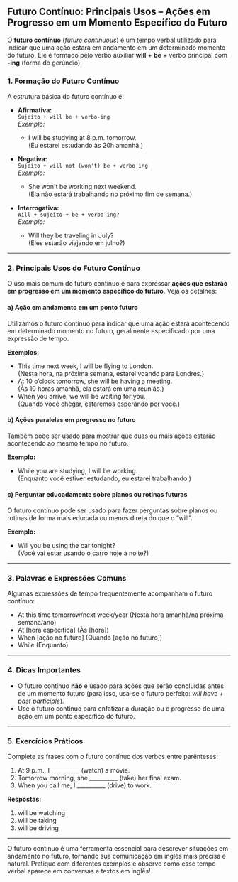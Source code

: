 ## Futuro Contínuo: Principais Usos – Ações em Progresso em um Momento Específico do Futuro

O **futuro contínuo** (*future continuous*) é um tempo verbal utilizado para indicar que uma ação estará em andamento em um determinado momento do futuro. Ele é formado pelo verbo auxiliar **will** + **be** + verbo principal com **-ing** (forma do gerúndio).

### 1. Formação do Futuro Contínuo

A estrutura básica do futuro contínuo é:

- **Afirmativa:**  
  `Sujeito + will be + verbo-ing`  
  *Exemplo:*  
  - I will be studying at 8 p.m. tomorrow.  
  (Eu estarei estudando às 20h amanhã.)

- **Negativa:**  
  `Sujeito + will not (won't) be + verbo-ing`  
  *Exemplo:*  
  - She won't be working next weekend.  
  (Ela não estará trabalhando no próximo fim de semana.)

- **Interrogativa:**  
  `Will + sujeito + be + verbo-ing?`  
  *Exemplo:*  
  - Will they be traveling in July?  
  (Eles estarão viajando em julho?)

---

### 2. Principais Usos do Futuro Contínuo

O uso mais comum do futuro contínuo é para expressar **ações que estarão em progresso em um momento específico do futuro**. Veja os detalhes:

#### a) Ação em andamento em um ponto futuro

Utilizamos o futuro contínuo para indicar que uma ação estará acontecendo em determinado momento no futuro, geralmente especificado por uma expressão de tempo.

**Exemplos:**
- This time next week, I will be flying to London.  
  (Nesta hora, na próxima semana, estarei voando para Londres.)
- At 10 o’clock tomorrow, she will be having a meeting.  
  (Às 10 horas amanhã, ela estará em uma reunião.)
- When you arrive, we will be waiting for you.  
  (Quando você chegar, estaremos esperando por você.)

#### b) Ações paralelas em progresso no futuro

Também pode ser usado para mostrar que duas ou mais ações estarão acontecendo ao mesmo tempo no futuro.

**Exemplo:**
- While you are studying, I will be working.  
  (Enquanto você estiver estudando, eu estarei trabalhando.)

#### c) Perguntar educadamente sobre planos ou rotinas futuras

O futuro contínuo pode ser usado para fazer perguntas sobre planos ou rotinas de forma mais educada ou menos direta do que o “will”.

**Exemplo:**
- Will you be using the car tonight?  
  (Você vai estar usando o carro hoje à noite?)

---

### 3. Palavras e Expressões Comuns

Algumas expressões de tempo frequentemente acompanham o futuro contínuo:

- At this time tomorrow/next week/year (Nesta hora amanhã/na próxima semana/ano)
- At [hora específica] (Às [hora])
- When [ação no futuro] (Quando [ação no futuro])
- While (Enquanto)

---

### 4. Dicas Importantes

- O futuro contínuo **não** é usado para ações que serão concluídas antes de um momento futuro (para isso, usa-se o futuro perfeito: *will have + past participle*).
- Use o futuro contínuo para enfatizar a duração ou o progresso de uma ação em um ponto específico do futuro.

---

### 5. Exercícios Práticos

Complete as frases com o futuro contínuo dos verbos entre parênteses:

1. At 9 p.m., I __________ (watch) a movie.
2. Tomorrow morning, she __________ (take) her final exam.
3. When you call me, I __________ (drive) to work.

**Respostas:**
1. will be watching
2. will be taking
3. will be driving

---

O futuro contínuo é uma ferramenta essencial para descrever situações em andamento no futuro, tornando sua comunicação em inglês mais precisa e natural. Pratique com diferentes exemplos e observe como esse tempo verbal aparece em conversas e textos em inglês!